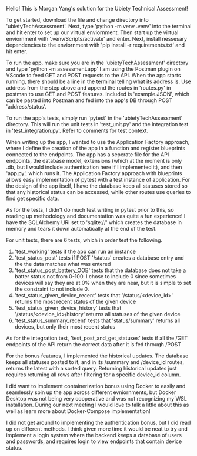 Hello! This is Morgan Yang's solution for the Ubiety Technical Assessment!

To get started, download the file and change directory into 'ubietyTechAssessment'.
Next, type 'python -m venv .venv' into the terminal and hit enter to set up our virtual enviornment.
Then start up the virtual enviornment with '.venv/Scripts/activate' and enter.
Next, install nessesary dependencies to the enviornment with 'pip install -r requirements.txt' and hit enter.

To run the app, make sure you are in the 'ubietyTechAssessment' directory and type 'python -m assessment.app'
I am using the Postman plugin on VScode to feed GET and POST requests to the API.
When the app starts running, there should be a line in the terminal telling what its address is.
Use address from the step above and append the routes in 'routes.py' in postman to use GET and POST features.
Included is 'example.JSON', which can be pasted into Postman and fed into the app's DB through POST 'address/status'.

To run the app's tests, simply run 'pytest' in the 'ubietyTechAssessment' directory.
This will run the unit tests in 'test_unit.py' and the integration test in 'test_integration.py'.
Refer to comments for test context.

When writing up the app, I wanted to use the Application Factory approach, where I define the creation of the app in a function and register blueprints
connected to the endpoints. The app has a seperate file for the API endpoints, the database model, extensions (which at the moment is only .db, but I would include authentication here if I implemented it),
and then 'app.py', which runs it. The Application Factory approach with blueprints allows easy implementation of pytest with a test instance of application. For the design of the app itself, I have the database keep
all statuses stored so that any historical status can be accessed, while other routes use queries to find get specific data.

As for the tests, I didn't do much test writing in pytest prior to this, so reading up methodology and documentation was quite a fun experience!
I have the SQLAlchemy URI set to 'sqlite://' which creates the database in memory and tears it down automatically at the end of the test.

For unit tests, there are 6 tests, which in order test the following.
1. 'test_working' tests if the app can run an instance
2. 'test_status_post' tests if POST '/status' creates a database entry and the the data matches what was entered
3. 'test_status_post_battery_OOB' tests that the database does not take a batter status not from 0-100. I chose to include 0 since sometimes devices will say they are at 0% when they are near, but it is simple to set the constraint to not include 0.
4. 'test_status_given_device_recent' tests that '/status/<device_id>' returns the most recent status of the given device
5. 'test_status_given_device_history' tests that '/status/<device_id>/history' returns all statuses of the given device
6. 'test_status_summary_recent' tests that 'status/summary' returns all devices, but only their most recent status

As for the integration test, 'test_post_and_get_statuses' tests if all the /GET endpoints of the API return the correct data after it is fed through /POST

For the bonus features, I implemented the historical updates. The database keeps all statuses posted to it, and in its /summary and 
/device_id routes, returns the latest with a sorted query. Returning historical updates just requires returning all rows after filtering 
for a specific device_id column. 

I did want to implement containerization bonus using Docker to easily and seamlessly spin up the app
across different evniornments, but Docker Desktop was not being very cooperative and was not recognizing my WSL installation.
During our next meeting I would love to talk a little about this as well as learn more about Docker-Compose implementation!

I did not get around to implementing the authentication bonus, but I did read up on different methods. I think given more time it would be neat to try and implement a login system where the backend keeps a database of users and passwords, and requires login to view endpoints that contain device status. 
